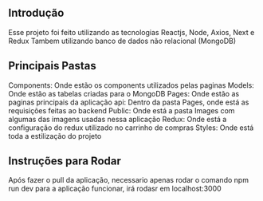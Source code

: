 ## Introdução

Esse projeto foi feito utilizando as tecnologias Reactjs, Node, Axios, Next e Redux
Tambem utilizando banco de dados não relacional (MongoDB)

## Principais Pastas

Components: Onde estão os components utilizados pelas paginas 
Models: Onde estão as tabelas criadas para o MongoDB
Pages: Onde estão as paginas principais da aplicação
api: Dentro da pasta Pages, onde está as requisições feitas ao backend
Public: Onde está a pasta Images com algumas das imagens usadas nessa aplicação
Redux: Onde está a configuração do redux utilizado no carrinho de compras
Styles: Onde está toda a estilização do projeto

## Instruções para Rodar

Após fazer o pull da aplicação, necessario apenas rodar o comando npm run dev para a aplicação funcionar,
irá rodasr em localhost:3000